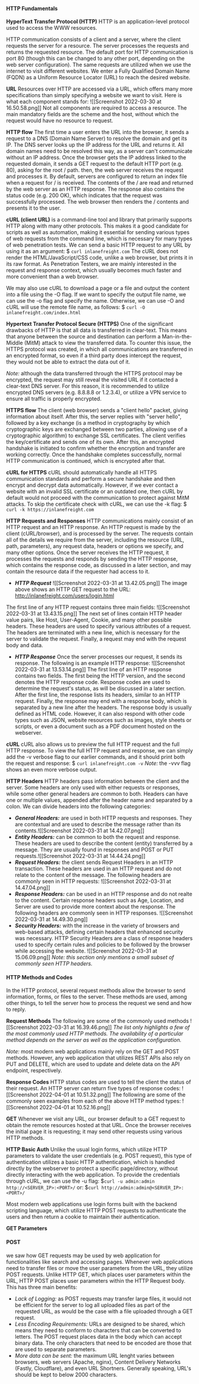 #### HTTP Fundamentals
**HyperText Transfer Protocol (HTTP)**
HTTP is an application-level protocol used to access the WWW resources.

HTTP communication consists of a client and a server, where the client requests the server for a resource. The server processes the requests and returns the requested resource. The default port for HTTP communication is port 80 (though this can be changed to any other port, depending on the web server configuration). The same requests are utilized when we use the internet to visit different websites. We enter a Fully Qualified Domain Name (FQDN) as a Uniform Resource Locator (URL) to reach the desired website.

**URL**
Resources over HTTP are accessed via a URL, which offers many more specifications than simply specifying a website we want to visit.
Here is what each component stands for:
![[Screenshot 2022-03-30 at 16.50.58.png]]
Not all components are required to access a resource. The main mandatory fields are the scheme and the host, without which the request would have no resource to request.

**HTTP flow**
The first time a user enters the URL into the browser, it sends a request to a DNS (Domain Name Server) to resolve the domain and get its IP. The DNS server looks up the IP address for the URL and returns it. All domain names need to be resolved this way, as a server can't communicate without an IP address.
Once the browser gets the IP address linked to the requested domain, it sends a GET request to the default HTTP port (e.g. 80), asking for the root / path. then, the web server receives the request and processes it. By default, servers are configured to return an index file when a request for / is received.
The contents of the / are read and returned by the web server as an HTTP response. The response also contains the status code (e.g. 200 OK), which indicates that the request was successfully processed. The web browser then renders the / contents and presents it to the user.

**cURL (client URL)** 
is a command-line tool and library that primarily supports HTTP along with many other protocols. This makes it a good candidate for scripts as well as automation, making it essential for sending various types of web requests from the command line, which is necessary for many types of web penetration tests.
We can send a basic HTTP request to any URL by using it as an argument:
$ `curl inlanefreight.com`
The cURL does not render the HTML/JavaScript/CSS code, unlike a web browser, but prints it in its raw format. As Penetration Testers, we are mainly interested in the request and response context, which usually becomes much faster and more convenient than a web browser.

We may also use cURL to download a page or a file and output the content into a file using the -O flag. If we want to specify the output file name, we can use the -o flag and specify the name. Otherwise, we can use -O and cURL will use the remote file name, as follows:
$ `curl -O inlanefreight.com/index.html`

**Hypertext Transfer Protocol Secure (HTTPS)**
One of the significant drawbacks of HTTP is that all data is transferred in clear-text. This means that anyone between the source and destination can perform a Man-in-the-Middle (MitM) attack to view the transferred data.
To counter this issue, the HTTPS protocol was created, in which all communications are transferred in an encrypted format, so even if a third party does intercept the request, they would not be able to extract the data out of it.

_Note:_ although the data transferred through the HTTPS protocol may be encrypted, the request may still reveal the visited URL if it contacted a clear-text DNS server. For this reason, it is recommended to utilize encrypted DNS servers (e.g. 8.8.8.8 or 1.2.3.4), or utilize a VPN service to ensure all traffic is properly encrypted.

**HTTPS flow**
The client (web browser) sends a "client hello" packet, giving information about itself. After this, the server replies with "server hello", followed by a key exchange (is a method in cryptography by which cryptographic keys are exchanged between two parties, allowing use of a cryptographic algorithm) to exchange SSL certificates. The client verifies the key/certificate and sends one of its own. After this, an encrypted handshake is initiated to confirm whether the encryption and transfer are working correctly. 
Once the handshake completes successfully, normal HTTP communication is continued, which is encrypted after that.

**cURL for HTTPS**
cURL should automatically handle all HTTPS communication standards and perform a secure handshake and then encrypt and decrypt data automatically. However, if we ever contact a website with an invalid SSL certificate or an outdated one, then cURL by default would not proceed with the communication to protect against MitM attacks.
To skip the certificate check with cURL, we can use the -k flag:
$ `curl -k https://inlanefreight.com`

**HTTP Requests and Responses**
HTTP communications mainly consist of an HTTP request and an HTTP response. An HTTP request is made by the client (cURL/browser), and is processed by the server. The requests contain all of the details we require from the server, including the resource (URL, path, parameters), any request data, headers or options we specify, and many other options.
Once the server receives the HTTP request, it processes the requests and responds by sending the HTTP response, which contains the response code, as discussed in a later section, and may contain the resource data if the requester had access to it.

- **_HTTP Request_**
![[Screenshot 2022-03-31 at 13.42.05.png]]
The image above shows an HTTP GET request to the URL:
	http://inlanefreight.com/users/login.html

The first line of any HTTP request contains three main fields:
![[Screenshot 2022-03-31 at 13.43.15.png]]
The next set of lines contain HTTP header value pairs, like Host, User-Agent, Cookie, and many other possible headers. These headers are used to specify various attributes of a request. The headers are terminated with a new line, which is necessary for the server to validate the request. Finally, a request may end with the request body and data.

- **_HTTP Response_**
Once the server processes our request, it sends its response. The following is an example HTTP response:
![[Screenshot 2022-03-31 at 13.53.14.png]]
The first line of an HTTP response contains two fields. The first being the HTTP version, and the second denotes the HTTP response code.
Response codes are used to determine the request's status, as will be discussed in a later section. After the first line, the response lists its headers, similar to an HTTP request.
Finally, the response may end with a response body, which is separated by a new line after the headers. The response body is usually defined as HTML code. However, it can also respond with other code types such as JSON, website resources such as images, style sheets or scripts, or even a document such as a PDF document hosted on the webserver.

**cURL**
cURL also allows us to preview the full HTTP request and the full HTTP response. To view the full HTTP request and response, we can simply add the -v verbose flag to our earlier commands, and it should print both the request and response:
$ `curl inlanefreight.com -v`
_Note:_ the -vvv flag shows an even more verbose output.

**HTTP Headers**
HTTP headers pass information between the client and the server. Some headers are only used with either requests or responses, while some other general headers are common to both.
Headers can have one or multiple values, appended after the header name and separated by a colon.
We can divide headers into the following categories:
- **_General Headers:_** are used in both HTTP requests and responses. They are contextual and are used to describe the message rather than its contents.![[Screenshot 2022-03-31 at 14.42.07.png]]
- **_Entity Headers:_** can be common to both the request and response. These headers are used to describe the content (entity) transferred by a message. They are usually found in responses and POST or PUT requests.![[Screenshot 2022-03-31 at 14.44.24.png]]
- **_Request Headers:_** the client sends Request Headers in an HTTP transaction. These headers are used in an HTTP request and do not relate to the content of the message. The following headers are commonly seen in HTTP requests: ![[Screenshot 2022-03-31 at 14.47.04.png]]
- **_Response Headers:_** can be used in an HTTP response and do not realte to the content. Certain response headers such as Age, Location, and Server are used to provide more context about the response. The following headers are commonly seen in HTTP responses. ![[Screenshot 2022-03-31 at 14.49.30.png]]
- **_Security Headers:_** with the increase in the variety of browsers and web-based attacks, defining certain headers that enhanced security was necessary. HTTP Security Headers are a class of response headers used to specify certain rules and policies to be followed by the browser while accessing the website. ![[Screenshot 2022-03-31 at 15.06.09.png]]
_Note: this section only mentions a small subset of commonly seen HTTP headers._

#### HTTP Methods and Codes
In the HTTP protocol, several request methods allow the browser to send information, forms, or files to the server. These methods are used, among other things, to tell the server how to process the request we send and how to reply.

**Request Methods**
The following are some of the commonly used methods
![[Screenshot 2022-03-31 at 16.39.46.png]]
_The list only highlights a few of the most commonly used HTTP methods. The availability of a particular method depends on the server as well as the application configuration._ 

_Note:_ most modern web applications mainly rely on the GET and POST methods. However, any web application that utilizes REST APIs also rely on PUT and DELETE, which are used to update and delete data on the API endpoint, respectively.

**Response Codes**
HTTP status codes are used to tell the client the status of their request. An HTTP server can return five types of response codes:
![[Screenshot 2022-04-01 at 10.51.32.png]]
The following are some of the commonly seen examples from each of the above HTTP method types:
![[Screenshot 2022-04-01 at 10.52.16.png]]

**GET**
Whenever we visit any URL, our browser default to a GET request to obtain the remote resources hosted at that URL. Once the browser receives the initial page it is requesting; it may send other requests using various HTTP methods. 

**HTTP Basic Auth**
Unlike the usual login forms, which utilize HTTP parameters to validate the user credentials (e.g. POST request), this type of authentication utilizes a basic HTTP authentication, which is handled directly by the webserver to protect a specific page/directory, without directly interacting with the web application.
To provide the credentials through cURL, we can use the -u flag:
$`curl -u admin:admin http://<SERVER_IP>:<PORT>/`
or:
$`curl http://admin:admin@<SERVER_IP>:<PORT>/`

Most modern web applications use login forms built with the backend scripting language, which utilize HTTP POST requests to authenticate the users and then return a cookie to maintain their authentication.

**GET Parameters**


#### POST
we saw how GET requests may be used by web application for functionalities like search and accessing pages. Whenever web applications need to transfer files or move the user parameters from the URL, they utilize POST requests.
Unlike HTTP GET, which places user parameters within the URL, HTTP POST places user parameters within the HTTP Request body. This has three main benefits:
- _Lack of Logging:_ as POST requests may transfer large files, it would not be efficient for the server to log all uploaded files as part of the requested URL, as would be the case with a file uploaded through a GET request.
- _Less Encoding Requirements:_ URLs are designed to be shared, which means they need to conform to characters that can be converted to letters. The POST request places data in the body which can accept binary data. The only characters that need to be encoded are those that are used to separate parameters.
- _More data can be sent:_ the maximum URL lenght varies between browsers, web servers (Apache, nginx), Content Delivery Networks (Fastly, Cloudflare), and even URL Shortners. Generally speaking, URL's should be kept to below 2000 characters.










